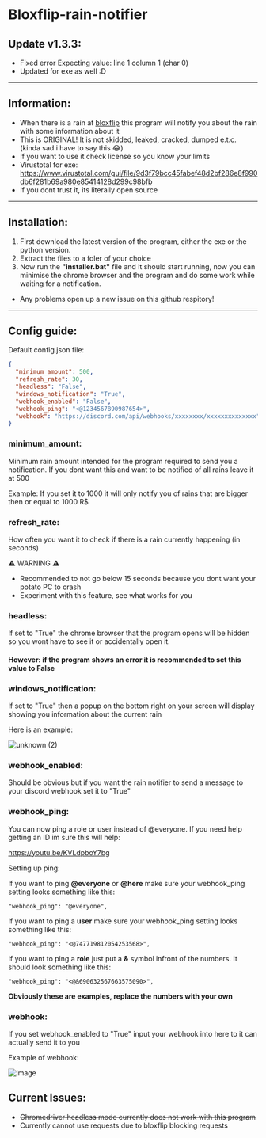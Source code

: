 # Bloxflip-rain-notifier

## Update v1.3.3:
- Fixed error Expecting value: line 1 column 1 (char 0)
- Updated for exe as well :D

-----------------------------------------------------------------------------------------------------------------------------------------------------------------------

## Information:
- When there is a rain at [bloxflip](https://bloxflip.com) this program will notify you about the rain with some information about it
- This is ORIGINAL! It is not skidded, leaked, cracked, dumped e.t.c. (kinda sad i have to say this 😂)
- If you want to use it check license so you know your limits
- Virustotal for exe: https://www.virustotal.com/gui/file/9d3f79bcc45fabef48d2bf286e8f990db6f281b69a980e85414128d299c98bfb
- If you dont trust it, its literally open source

-----------------------------------------------------------------------------------------------------------------------------------------------------------------------

## Installation:
1) First download the latest version of the program, either the exe or the python version.
2) Extract the files to a foler of your choice
3) Now run the **"installer.bat"** file and it should start running, now you can minimise the chrome browser and the program and do some work while waiting for a notification. 
- Any problems open up a new issue on this github respitory!

-----------------------------------------------------------------------------------------------------------------------------------------------------------------------

## Config guide:

Default config.json file:
```json
{
  "minimum_amount": 500,
  "refresh_rate": 30,
  "headless": "False", 
  "windows_notification": "True",
  "webhook_enabled": "False",
  "webhook_ping": "<@1234567890987654>",
  "webhook": "https://discord.com/api/webhooks/xxxxxxxx/xxxxxxxxxxxxxx"
}
```
### minimum_amount:
Minimum rain amount intended for the program required to send you a notification. If you dont want this and want to be notified of all rains leave it at 500

Example: If you set it to 1000 it will only notify you of rains that are bigger then or equal to 1000 R$

### refresh_rate:
How often you want it to check if there is a rain currently happening (in seconds)

⚠️ WARNING ⚠️
- Recommended to not go below 15 seconds because you dont want your potato PC to crash
- Experiment with this feature, see what works for you

### headless:
If set to "True" the chrome browser that the program opens will be hidden so you wont have to see it or accidentally open it.
#### However: if the program shows an error it is recommended to set this value to False

### windows_notification:
If set to "True" then a popup on the bottom right on your screen will display showing you information about the current rain

Here is an example:

![unknown (2)](https://user-images.githubusercontent.com/79641603/161392482-74abad64-d724-466a-8c7a-2f6d87acf3c6.png)

### webhook_enabled:
Should be obvious but if you want the rain notifier to send a message to your discord webhook set it to "True"

### webhook_ping:
You can now ping a role or user instead of @everyone. If you need help getting an ID im sure this will help:

https://youtu.be/KVLdpboY7bg

Setting up ping:

If you want to ping **@everyone** or **@here** make sure your webhook_ping setting looks something like this:
```
"webhook_ping": "@everyone",
```
If you want to ping a **user** make sure your webhook_ping setting looks something like this:
```
"webhook_ping": "<@747719812054253568>",
```
If you want to ping a **role** just put a **&** symbol infront of the numbers. It should look something like this:
```
"webhook_ping": "<@&690632567663575090>",
```

**Obviously these are examples, replace the numbers with your own**

### webhook:
If you set webhook_enabled to "True" input your webhook into here to it can actually send it to you

Example of webhook:

![image](https://user-images.githubusercontent.com/79641603/161392598-616dda5d-adb5-4ff4-9b60-d46ea8581128.png)

## Current Issues:
- ~~Chromedriver headless mode currently does not work with this program~~
- Currently cannot use requests due to bloxflip blocking requests